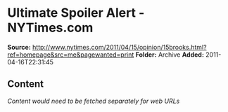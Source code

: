 # Ultimate Spoiler Alert - NYTimes.com

**Source:** http://www.nytimes.com/2011/04/15/opinion/15brooks.html?ref=homepage&src=me&pagewanted=print
**Folder:** Archive
**Added:** 2011-04-16T22:31:45




## Content
*Content would need to be fetched separately for web URLs*
